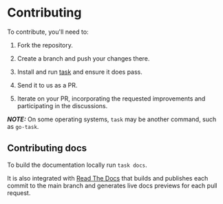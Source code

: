 # Contributing

To contribute, you'll need to:

1. Fork the repository.

2. Create a branch and push your changes there.

3. Install and run [task] and ensure it does pass.

4. Send it to us as a PR.

5. Iterate on your PR, incorporating the requested improvements and
   participating in the discussions.

**_NOTE:_** On some operating systems, `task` may be another command, such as
`go-task`.

[task]: https://taskfile.dev/

## Contributing docs

To build the documentation locally run `task docs`.

It is also integrated with [Read The Docs][rtd] that builds and publishes each
commit to the main branch and generates live docs previews for each pull
request.

[rtd]: https://readthedocs.org

